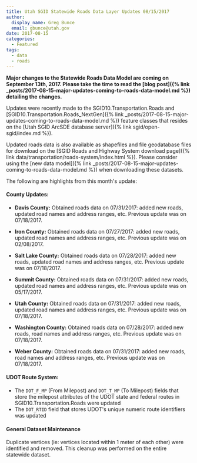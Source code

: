 ```yaml
---
title: Utah SGID Statewide Roads Data Layer Updates 08/15/2017
author:
  display_name: Greg Bunce
  email: gbunce@utah.gov
date: 2017-08-15
categories:
  - Featured
tags:
  - data
  - roads
---
```


**Major changes to the Statewide Roads Data Model are coming on September 13th, 2017.  Please take the time to read the [blog post]({% link _posts/2017-08-15-major-updates-coming-to-roads-data-model.md %}) detailing the changes.**

Updates were recently made to the SGID10.Transportation.Roads and [SGID10.Transportation.Roads_NextGen]({% link _posts/2017-08-15-major-updates-coming-to-roads-data-model.md %}) feature classes that resides on the [Utah SGID ArcSDE database server]({% link sgid/open-sgid/index.md %}).

Updated roads data is also available as shapefiles and file geodatabase files for download on the [SGID Roads and Highway System download page]({% link data/transportation/roads-system/index.html %}).  Please consider using the [new data model]({% link _posts/2017-08-15-major-updates-coming-to-roads-data-model.md %}) when downloading these datasets.

The following are highlights from this month's update:

#### County Updates:

- **Davis County:** Obtained roads data on 07/31/2017: added new roads, updated road names and address ranges, etc. Previous update was on 07/18/2017.

- **Iron County:** Obtained roads data on 07/27/2017: added new roads, updated road names and address ranges, etc. Previous update was on 02/08/2017.

- **Salt Lake County:** Obtained roads data on 07/28/2017: added new roads, updated road names and address ranges, etc. Previous update was on 07/18/2017.

- **Summit County:** Obtained roads data on 07/31/2017: added new roads, updated road names and address ranges, etc. Previous update was on 05/17/2017.

- **Utah County:** Obtained roads data on 07/31/2017: added new roads, updated road names and address ranges, etc. Previous update was on 07/18/2017.

- **Washington County:** Obtained roads data on 07/28/2017: added new roads, road names and address ranges, etc. Previous update was on 07/18/2017.

- **Weber County:** Obtained roads data on 07/31/2017: added new roads, road names and address ranges, etc. Previous update was on 07/18/2017.

#### UDOT Route System:

- The `DOT_F_MP` (From Milepost) and `DOT_T_MP` (To Milepost) fields that store the milepost attributes of the UDOT state and federal routes in SGID10.Transportation.Roads were updated
- The `DOT_RTID` field that stores UDOT's unique numeric route identifiers was updated

#### General Dataset Maintenance
Duplicate vertices (ie: vertices located within 1 meter of each other) were identified and removed. This cleanup was performed on the entire statewide dataset.
